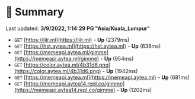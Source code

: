 # 📖 Summary
Last updated: **3/9/2022, 1:14:29 PG "Asia/Kuala_Lumpur"**

- `GET` [https://lilr.ml](https://lilr.ml) - **Up** (2379ms)
- `GET` [https://hst.aytea.ml](https://hst.aytea.ml) - **Up** (638ms)
- `GET` [https://memeapi.aytea.ml/gimme](https://memeapi.aytea.ml/gimme) - **Up** (954ms)
- `GET` [https://color.aytea.ml/4b31d6.png](https://color.aytea.ml/4b31d6.png) - **Up** (1942ms)
- `GET` [https://memeapi.aytea.ml](https://memeapi.aytea.ml) - **Up** (681ms)
- `GET` [https://memeapi.aytea14.repl.co/gimme](https://memeapi.aytea14.repl.co/gimme) - **Up** (1202ms)
